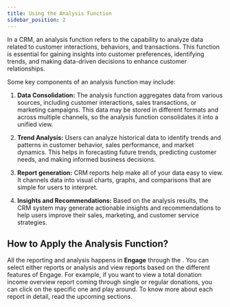 ```yaml
---
title: Using the Analysis Function
sidebar_position: 2
---
```


In a CRM, an analysis function refers to the capability to analyze data related to customer interactions, behaviors, and transactions. This function is essential for gaining insights into customer preferences, identifying trends, and making data-driven decisions to enhance customer relationships.

Some key components of an analysis function may include:

1. **Data Consolidation:** The analysis function aggregates data from various sources, including customer interactions, sales transactions, or marketing campaigns. This data may be stored in different formats and across multiple channels, so the analysis function consolidates it into a unified view.

2. **Trend Analysis:** Users can analyze historical data to identify trends and patterns in customer behavior, sales performance, and market dynamics. This helps in forecasting future trends, predicting customer needs, and making informed business decisions.

3. **Report generation:** CRM reports help make all of your data easy to view. It channels data into visual charts, graphs, and comparisons that are simple for users to interpret. 

4. **Insights and Recommendations:** Based on the analysis results, the CRM system may generate actionable insights and recommendations to help users improve their sales, marketing, and customer service strategies.

## How to Apply the Analysis Function?

All the reporting and analysis happens in **Engage** through the <K2Link route="analytics" text="Analytics dashboard" isEngage />. You can select either reports or analysis and view reports based on the different features of Engage. For example, if you want to view a total donation income overview report coming through single or regular donations, you can click on the specific one and play around. To know more about each report in detail, read the upcoming sections. 